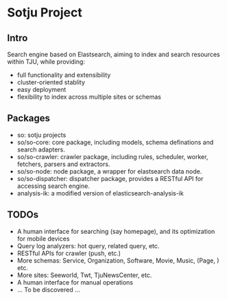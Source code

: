 Sotju Project
===

## Intro

Search engine based on Elastsearch, aiming to index and search resources within TJU, while providing:

* full functionality and extensibility
* cluster-oriented stablity
* easy deployment
* flexibility to index across multiple sites or schemas

## Packages

* so: sotju projects
* so/so-core: core package, including models, schema definations and search adapters.
* so/so-crawler: crawler package, including rules, scheduler, worker, fetchers, parsers and extractors.
* so/so-node: node package, a wrapper for elastsearch data node.
* so/so-dispatcher: dispatcher package, provides a RESTful API for accessing search engine.
* analysis-ik: a modified version of elasticsearch-analysis-ik

## TODOs

* A human interface for searching (say homepage), and its optimization for mobile devices
* Query log analyzers: hot query, related query, etc.
* RESTful APIs for crawler (push, etc.)
* More schemas: Service, Organization, Software, Movie, Music, (Page, ) etc.
* More sites: Seeworld, Twt, TjuNewsCenter, etc.
* A human interface for manual operations
* ... To be discovered ...
